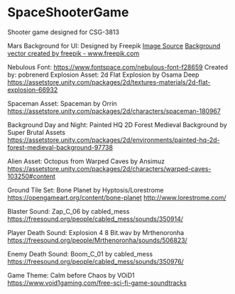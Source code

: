 # SpaceShooterGame
Shooter game designed for CSG-3813

Mars Background for UI: Designed by Freepik
<a href='https://www.freepik.com/free-vector/mars-landscape-background_3347610.htm'>Image Source</a>
<a href='https://www.freepik.com/vectors/background'>Background vector created by freepik - www.freepik.com</a>

Nebulous Font: https://www.fontspace.com/nebulous-font-f28659
  Created by: pobrenerd
Explosion Asset: 2d Flat Explosion by Osama Deep https://assetstore.unity.com/packages/2d/textures-materials/2d-flat-explosion-66932

Spaceman Asset: Spaceman by Orrin https://assetstore.unity.com/packages/2d/characters/spaceman-180967

Background Day and Night: Painted HQ 2D Forest Medieval Background by Super Brutal Assets https://assetstore.unity.com/packages/2d/environments/painted-hq-2d-forest-medieval-background-97738

Alien Asset: Octopus from Warped Caves by Ansimuz https://assetstore.unity.com/packages/2d/characters/warped-caves-103250#content

Ground Tile Set: Bone Planet by Hyptosis/Lorestrome https://opengameart.org/content/bone-planet http://www.lorestrome.com/

Blaster Sound: Zap_C_06 by cabled_mess https://freesound.org/people/cabled_mess/sounds/350914/

Player Death Sound: Explosion 4 8 Bit.wav by Mrthenoronha https://freesound.org/people/Mrthenoronha/sounds/506823/

Enemy Death Sound: Boom_C_01 by cabled_mess https://freesound.org/people/cabled_mess/sounds/350976/

Game Theme: Calm before Chaos by VOiD1 https://www.void1gaming.com/free-sci-fi-game-soundtracks
